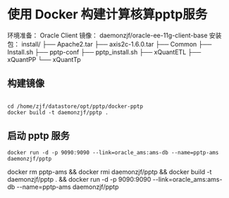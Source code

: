 
# 使用 Docker 构建计算核算pptp服务

环境准备：
Oracle Client 镜像： daemonzjf/oracle-ee-11g-client-base
安装包：
install/
├── Apache2.tar
├── axis2c-1.6.0.tar
├── Common
├── Install.sh
├── pptp-conf
├── pptp_install.sh
├── xQuantETL
├── xQuantPP
└── xQuantTp

## 构建镜像

```shell

cd /home/zjf/datastore/opt/pptp/docker-pptp
docker build -t daemonzjf/pptp .
```

## 启动 pptp 服务

```shell
docker run -d -p 9090:9090 --link=oracle_ams:ams-db --name=pptp-ams daemonzjf/pptp
```


docker rm pptp-ams && docker rmi daemonzjf/pptp && docker build -t daemonzjf/pptp . && docker run -d -p 9090:9090 --link=oracle_ams:ams-db --name=pptp-ams daemonzjf/pptp
